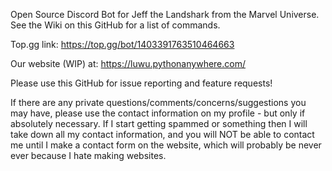 Open Source Discord Bot for Jeff the Landshark from the Marvel Universe.
See the Wiki on this GitHub for a list of commands.

Top.gg link: https://top.gg/bot/1403391763510464663

Our website (WIP) at: https://luwu.pythonanywhere.com/

Please use this GitHub for issue reporting and feature requests!

If there are any private questions/comments/concerns/suggestions you may have, please use the contact information on my profile - but only if absolutely necessary. If I start getting spammed or something then I will take down all my contact information, and you will NOT be able to contact me until I make a contact form on the website, which will probably be never ever because I hate making websites.
